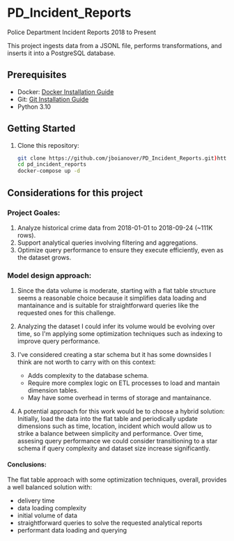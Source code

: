 # PD_Incident_Reports
Police Department Incident Reports 2018 to Present

This project ingests data from a JSONL file, performs transformations, and inserts it into a PostgreSQL database.

## Prerequisites

- Docker: [Docker Installation Guide](https://www.docker.com/get-started)
- Git: [Git Installation Guide](https://git-scm.com/book/en/v2/Getting-Started-Installing-Git)
- Python 3.10

## Getting Started

1. Clone this repository:

   ```bash
   git clone https://github.com/jboianover/PD_Incident_Reports.git)https://github.com/jboianover/PD_Incident_Reports.git
   cd pd_incident_reports
   docker-compose up -d


## Considerations for this project

### Project Goales:
1. Analyze historical crime data from 2018-01-01 to 2018-09-24 (~111K rows).
2. Support analytical queries involving filtering and aggregations.
3. Optimize query performance to ensure they execute efficiently, even as the dataset grows.

### Model design approach:
1. Since the data volume is moderate, starting with a flat table structure seems a reasonable choice because it simplifies
   data loading and mantainance and is suitable for straightforward queries like the requested ones for this challenge.

2. Analyzing the dataset I could infer its volume would be evolving over time, so I'm applying some optimization techniques
   such as indexing to improve query performance.
   
3. I've considered creating a star schema but it has some downsides I think are not worth to carry with on this context:
   - Adds complexity to the database schema.
   - Require more complex logic on ETL processes to load and mantain dimension tables.
   - May have some overhead in terms of storage and mantainance.
   
3. A potential approach for this work would be to choose a hybrid solution:
   Initially, load the data into the flat table and periodically update dimensions such as time, location, incident 
   which would allow us to strike a balance between simplicity and performance. Over time, assesing query performance
   we could consider transitioning to a star schema if query complexity and dataset size increase significantly.
   
#### Conclusions:
The flat table approach with some optimization techniques, overall, provides a well balanced solution with:
   - delivery time
   - data loading complexity
   - initial volume of data
   - straightforward queries to solve the requested analytical reports
   - performant data loading and querying